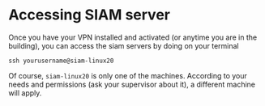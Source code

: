 # Accessing SIAM server


Once you have your VPN installed and activated (or anytime you are in the building), you can access the siam servers by doing on your terminal

```
ssh yourusername@siam-linux20
```


Of course, `siam-linux20` is only one of the machines. According to your needs and permissions (ask your supervisor about it), a different machine will apply.

